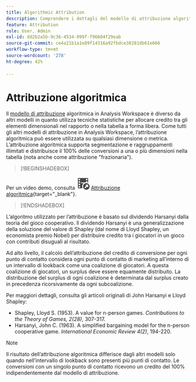 ```yaml
---
title: Algorithmic Attribution
description: Comprendere i dettagli del modello di attribuzione algoritmica.
feature: Attribution
role: User, Admin
exl-id: dd2b2a5b-9c36-4534-999f-f96604f29eab
source-git-commit: ce4a21b1a1e89f14316a92fbdce38281db61e666
workflow-type: tm+mt
source-wordcount: '278'
ht-degree: 42%

---
```


# Attribuzione algoritmica

Il [modello di attribuzione](models.md) algoritmica in Analysis Workspace è diverso da altri modelli in quanto utilizza tecniche statistiche per allocare credito tra gli elementi dimensionali nel rapporto o nella tabella a forma libera. Come tutti gli altri modelli di attribuzione in Analysis Workspace, l’attribuzione algoritmica può essere utilizzata su qualsiasi dimensione o metrica. L’attribuzione algoritmica supporta segmentazione e raggruppamenti illimitati e distribuisce il 100% delle conversioni a una o più dimensioni nella tabella (nota anche come attribuzione &quot;frazionaria&quot;).


>[!BEGINSHADEBOX]

Per un video demo, consulta ![VideoCheckedOut](/help/assets/icons/VideoCheckedOut.svg) [Attribuzione algoritmica](https://video.tv.adobe.com/v/40053?captions=ita&quality=12&learn=on){target="_blank"}.

>[!ENDSHADEBOX]


L’algoritmo utilizzato per l’attribuzione è basato sul dividendo Harsanyi dalla teoria del gioco cooperativo. Il dividendo Harsanyi è una generalizzazione della soluzione del valore di Shapley (dal nome di Lloyd Shapley, un economista premio Nobel) per distribuire credito tra i giocatori in un gioco con contributi disuguali al risultato.

Ad alto livello, il calcolo dell’attribuzione del credito di conversione per ogni punto di contatto considera ogni punto di contatto di marketing all’interno di un intervallo di lookback come una coalizione di giocatori. A questa coalizione di giocatori, un surplus deve essere equamente distribuito. La distribuzione del surplus di ogni coalizione è determinata dal surplus creato in precedenza ricorsivamente da ogni subcoalizione.

Per maggiori dettagli, consulta gli articoli originali di John Harsanyi e Lloyd Shapley:

* Shapley, Lloyd S. (1953). A value for n-person games. *Contributions to the Theory of Games, 2(28)*, 307-317.
* Harsanyi, John C. (1963). A simplified bargaining model for the n-person cooperative game. *International Economic Review 4(2)*, 194-220.

>[!NOTE]
>
>Il risultato dell’attribuzione algoritmica differisce dagli altri modelli solo quando nell’intervallo di lookback sono presenti più punti di contatto. Le conversioni con un singolo punto di contatto ricevono un credito del 100% indipendentemente dal modello di attribuzione.
